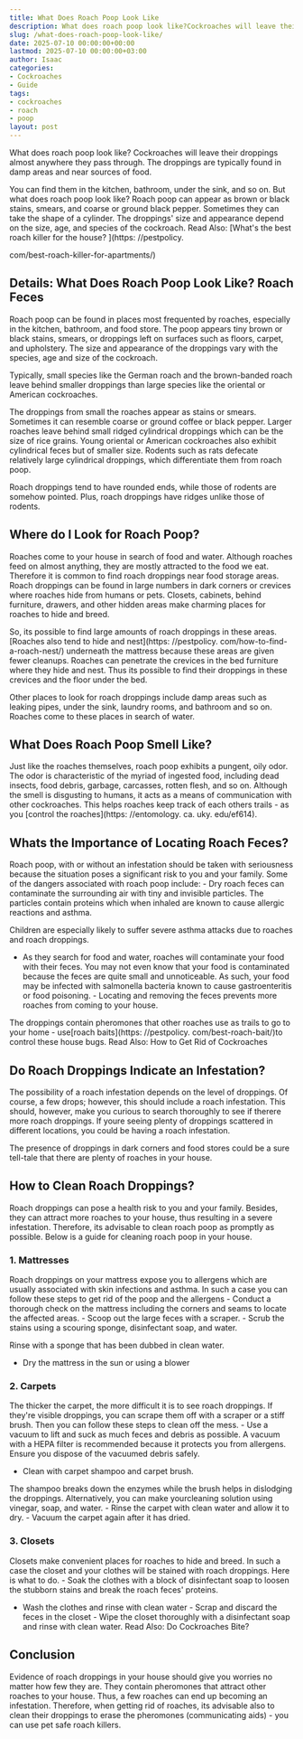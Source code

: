 ```yaml
---
title: What Does Roach Poop Look Like
description: What does roach poop look like?Cockroaches will leave their droppings almost anywhere they pass through. The droppings are typically found in damp areas and...
slug: /what-does-roach-poop-look-like/
date: 2025-07-10 00:00:00+00:00
lastmod: 2025-07-10 00:00:00+03:00
author: Isaac
categories:
- Cockroaches
- Guide
tags:
- cockroaches
- roach
- poop
layout: post
---
```


What does roach poop look like? Cockroaches will leave their droppings almost anywhere they pass through. The droppings are typically found in damp areas and near sources of food.

You can find them in the kitchen, bathroom, under the sink, and so on. But what does roach poop look like? Roach poop can appear as brown or black stains, smears, and coarse or ground black pepper. Sometimes they can take the shape of a cylinder. The droppings' size and appearance depend on the size, age, and species of the cockroach. Read Also: [What's the best roach killer for the house? ](https: //pestpolicy.

com/best-roach-killer-for-apartments/)

##  **Details: What Does Roach Poop Look Like? Roach Feces**

Roach poop can be found in places most frequented by roaches, especially in the kitchen, bathroom, and food store. The poop appears tiny brown or black stains, smears, or droppings left on surfaces such as floors, carpet, and upholstery. The size and appearance of the droppings vary with the species, age and size of the cockroach.

Typically, small species like the German roach and the brown-banded roach leave behind smaller droppings than large species like the oriental or American cockroaches.

The droppings from small the roaches appear as stains or smears. Sometimes it can resemble coarse or ground coffee or black pepper. Larger roaches leave behind small ridged cylindrical droppings which can be the size of rice grains. Young oriental or American cockroaches also exhibit cylindrical feces but of smaller size. Rodents such as rats defecate relatively large cylindrical droppings, which differentiate them from roach poop.

Roach droppings tend to have rounded ends, while those of rodents are somehow pointed. Plus, roach droppings have ridges unlike those of rodents.

##  **Where do I Look for Roach Poop?**

Roaches come to your house in search of food and water. Although roaches feed on almost anything, they are mostly attracted to the food we eat. Therefore it is common to find roach droppings near food storage areas. Roach droppings can be found in large numbers in dark corners or crevices where roaches hide from humans or pets. Closets, cabinets, behind furniture, drawers, and other hidden areas make charming places for roaches to hide and breed.

So, its possible to find large amounts of roach droppings in these areas. [Roaches also tend to hide and nest](https: //pestpolicy. com/how-to-find-a-roach-nest/) underneath the mattress because these areas are given fewer cleanups. Roaches can penetrate the crevices in the bed furniture where they hide and nest. Thus its possible to find their droppings in these crevices and the floor under the bed.

Other places to look for roach droppings include damp areas such as leaking pipes, under the sink, laundry rooms, and bathroom and so on. Roaches come to these places in search of water.

##  **What Does Roach Poop Smell Like?**

Just like the roaches themselves, roach poop exhibits a pungent, oily odor. The odor is characteristic of the myriad of ingested food, including dead insects, food debris, garbage, carcasses, rotten flesh, and so on. Although the smell is disgusting to humans, it acts as a means of communication with other cockroaches. This helps roaches keep track of each others trails - as you [control the roaches](https: //entomology. ca. uky. edu/ef614).

##  **Whats the Importance of Locating Roach Feces?**

Roach poop, with or without an infestation should be taken with seriousness because the situation poses a significant risk to you and your family. Some of the dangers associated with roach poop include: - Dry roach feces can contaminate the surrounding air with tiny and invisible particles. The particles contain proteins which when inhaled are known to cause allergic reactions and asthma.

Children are especially likely to suffer severe asthma attacks due to roaches and roach droppings.

- As they search for food and water, roaches will contaminate your food with their feces. You may not even know that your food is contaminated because the feces are quite small and unnoticeable. As such, your food may be infected with salmonella bacteria known to cause gastroenteritis or food poisoning. - Locating and removing the feces prevents more roaches from coming to your house.

The droppings contain pheromones that other roaches use as trails to go to your home - use[roach baits](https: //pestpolicy. com/best-roach-bait/)to control these house bugs. Read Also: How to Get Rid of Cockroaches

##  **Do Roach Droppings Indicate an Infestation?**

The possibility of a roach infestation depends on the level of droppings. Of course, a few drops; however, this should include a roach infestation. This should, however, make you curious to search thoroughly to see if therere more roach droppings. If youre seeing plenty of droppings scattered in different locations, you could be having a roach infestation.

The presence of droppings in dark corners and food stores could be a sure tell-tale that there are plenty of roaches in your house.

##  **How to Clean Roach Droppings?**

Roach droppings can pose a health risk to you and your family. Besides, they can attract more roaches to your house, thus resulting in a severe infestation. Therefore, its advisable to clean roach poop as promptly as possible. Below is a guide for cleaning roach poop in your house.

###  **1. Mattresses**

Roach droppings on your mattress expose you to allergens which are usually associated with skin infections and asthma. In such a case you can follow these steps to get rid of the poop and the allergens - Conduct a thorough check on the mattress including the corners and seams to locate the affected areas. - Scoop out the large feces with a scraper. - Scrub the stains using a scouring sponge, disinfectant soap, and water.

Rinse with a sponge that has been dubbed in clean water.

- Dry the mattress in the sun or using a blower

###  **2. Carpets**

The thicker the carpet, the more difficult it is to see roach droppings. If they're visible droppings, you can scrape them off with a scraper or a stiff brush. Then you can follow these steps to clean off the mess. - Use a vacuum to lift and suck as much feces and debris as possible. A vacuum with a HEPA filter is recommended because it protects you from allergens. Ensure you dispose of the vacuumed debris safely.

- Clean with carpet shampoo and carpet brush.

The shampoo breaks down the enzymes while the brush helps in dislodging the droppings. Alternatively, you can make yourcleaning solution using vinegar, soap, and water. - Rinse the carpet with clean water and allow it to dry. - Vacuum the carpet again after it has dried.

###  **3. Closets**

Closets make convenient places for roaches to hide and breed. In such a case the closet and your clothes will be stained with roach droppings. Here is what to do. - Soak the clothes with a block of disinfectant soap to loosen the stubborn stains and break the roach feces' proteins.

- Wash the clothes and rinse with clean water - Scrap and discard the feces in the closet - Wipe the closet thoroughly with a disinfectant soap and rinse with clean water. Read Also: Do Cockroaches Bite?

##  **Conclusion**

Evidence of roach droppings in your house should give you worries no matter how few they are. They contain pheromones that attract other roaches to your house. Thus, a few roaches can end up becoming an infestation. Therefore, when getting rid of roaches, its advisable also to clean their droppings to erase the pheromones (communicating aids) - you can use pet safe roach killers.
